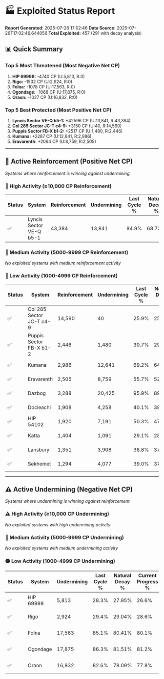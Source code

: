 # 🏭 Exploited Status Report

**Report Generated:** 2025-07-26 17:02:46
**Data Source:** 2025-07-26T17:02:46.644056
**Total Exploited:** 457 (291 with decay analysis)

## 📊 Quick Summary

### Top 5 Most Threatened (Most Negative Net CP)
1. **HIP 69999:** -4740 CP (U:5,813, R:0)
2. **Rigo:** -1532 CP (U:2,924, R:0)
3. **Folna:** -1078 CP (U:17,563, R:0)
4. **Ogondage:** -1068 CP (U:17,875, R:0)
5. **Oraon:** -1027 CP (U:16,832, R:0)

### Top 5 Best Protected (Most Positive Net CP)
1. **Lyncis Sector VE-Q b5-1:** +42596 CP (U:13,841, R:43,384)
2. **Col 285 Sector JC-T c4-9:** +3150 CP (U:40, R:14,590)
3. **Puppis Sector FB-X b1-2:** +2517 CP (U:1,480, R:2,446)
4. **Kumana:** +2287 CP (U:12,641, R:2,986)
5. **Eravarenth:** +2064 CP (U:8,759, R:2,505)


---

## 🔵 Active Reinforcement (Positive Net CP)
*Systems where reinforcement is winning against undermining*

### 🔵 High Activity (≥10,000 CP Reinforcement)

| Status | System | Reinforcement | Undermining | Last Cycle % | Natural Decay % | Current Progress % | Current CP | Net CP | Activity |
|--------|--------|---------------|-------------|--------------|-----------------|-------------------|------------|--------|----------|
| ✅ | Lyncis Sector VE-Q b5-1 | 43,384 | 13,841 | 84.9% | 68.73% | 80.9% | 283,150 | +42596 | 🔵 High Reinforcement |

### 🔵 Medium Activity (5000-9999 CP Reinforcement)

*No exploited systems with medium reinforcement activity*

### 🔵 Low Activity (1000-4999 CP Reinforcement)

| Status | System | Reinforcement | Undermining | Last Cycle % | Natural Decay % | Current Progress % | Current CP | Net CP | Activity |
|--------|--------|---------------|-------------|--------------|-----------------|-------------------|------------|--------|----------|
| ✅ | Col 285 Sector JC-T c4-9 | 14,590 | 40 | 25.9% | 25.00% | 25.9% | 90,650 | +3150 | 🔵 Low Reinforcement |
| ✅ | Puppis Sector FB-X b1-2 | 2,446 | 1,480 | 30.7% | 29.58% | 30.3% | 106,050 | +2517 | 🔵 Low Reinforcement |
| ✅ | Kumana | 2,986 | 12,641 | 69.2% | 64.95% | 65.6% | 229,599 | +2287 | 🔵 Low Reinforcement |
| ✅ | Eravarenth | 2,505 | 8,759 | 55.7% | 52.61% | 53.2% | 186,200 | +2064 | 🔵 Low Reinforcement |
| ✅ | Dazbog | 3,288 | 20,425 | 95.9% | 89.52% | 90.1% | 315,349 | +2025 | 🔵 Low Reinforcement |
| ✅ | Docleachi | 1,908 | 4,258 | 40.1% | 38.39% | 38.9% | 136,150 | +1789 | 🔵 Low Reinforcement |
| ✅ | HIP 54102 | 1,920 | 7,191 | 50.3% | 47.74% | 48.2% | 168,700 | +1615 | 🔵 Low Reinforcement |
| ✅ | Katta | 1,404 | 1,091 | 29.1% | 28.37% | 28.8% | 100,800 | +1508 | 🔵 Low Reinforcement |
| ✅ | Lansbury | 1,351 | 3,908 | 38.8% | 37.34% | 37.7% | 131,950 | +1273 | 🔵 Low Reinforcement |
| ✅ | Sekhemet | 1,294 | 4,077 | 39.0% | 37.49% | 37.8% | 132,299 | +1092 | 🔵 Low Reinforcement |


---

## ⚠️ Active Undermining (Negative Net CP)
*Systems where undermining is winning against reinforcement*

### ⚠️ High Activity (≥10,000 CP Undermining)

*No exploited systems with high undermining activity*

### 🔶 Medium Activity (5000-9999 CP Undermining)

*No exploited systems with medium undermining activity*

### 🟡 Low Activity (1000-4999 CP Undermining)

| Status | System | Undermining | Last Cycle % | Natural Decay % | Current Progress % | Reinforcement | Current CP | Net CP | Activity |
|--------|--------|-------------|--------------|-----------------|-------------------|---------------|------------|--------|----------|
| ✅ | HIP 69999 | 5,813 | 28.3% | 27.95% | 26.6% | 0 | 93,100 | -4740 | 🟡 Low Undermining |
| ✅ | Rigo | 2,924 | 29.4% | 29.04% | 28.6% | 0 | 100,100 | -1532 | 🟡 Low Undermining |
| ✅ | Folna | 17,563 | 85.1% | 80.41% | 80.1% | 0 | 280,350 | -1078 | 🟡 Low Undermining |
| ✅ | Ogondage | 17,875 | 86.3% | 81.51% | 81.2% | 0 | 284,200 | -1068 | 🟡 Low Undermining |
| ✅ | Oraon | 16,832 | 82.6% | 78.09% | 77.8% | 0 | 272,300 | -1027 | 🟡 Low Undermining |
